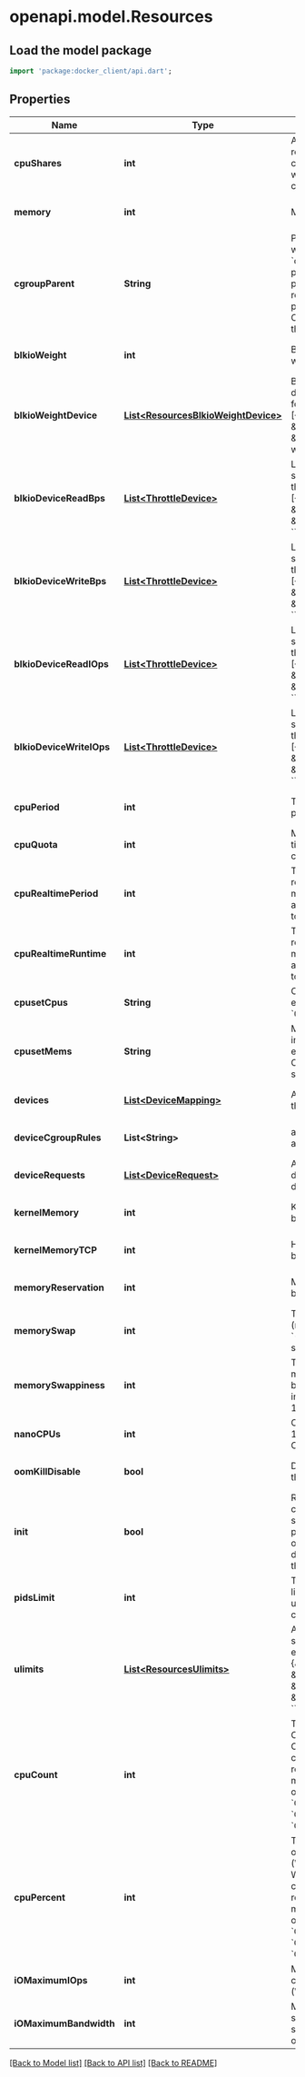 # openapi.model.Resources

## Load the model package
```dart
import 'package:docker_client/api.dart';
```

## Properties
Name | Type | Description | Notes
------------ | ------------- | ------------- | -------------
**cpuShares** | **int** | An integer value representing this container&#39;s relative CPU weight versus other containers.  | [optional] [default to null]
**memory** | **int** | Memory limit in bytes. | [optional] [default to 0]
**cgroupParent** | **String** | Path to &#x60;cgroups&#x60; under which the container&#39;s &#x60;cgroup&#x60; is created. If the path is not absolute, the path is considered to be relative to the &#x60;cgroups&#x60; path of the init process. Cgroups are created if they do not already exist.  | [optional] [default to null]
**blkioWeight** | **int** | Block IO weight (relative weight). | [optional] [default to null]
**blkioWeightDevice** | [**List&lt;ResourcesBlkioWeightDevice&gt;**](ResourcesBlkioWeightDevice.md) | Block IO weight (relative device weight) in the form:  &#x60;&#x60;&#x60; [{\&quot;Path\&quot;: \&quot;device_path\&quot;, \&quot;Weight\&quot;: weight}] &#x60;&#x60;&#x60;  | [optional] [default to []]
**blkioDeviceReadBps** | [**List&lt;ThrottleDevice&gt;**](ThrottleDevice.md) | Limit read rate (bytes per second) from a device, in the form:  &#x60;&#x60;&#x60; [{\&quot;Path\&quot;: \&quot;device_path\&quot;, \&quot;Rate\&quot;: rate}] &#x60;&#x60;&#x60;  | [optional] [default to []]
**blkioDeviceWriteBps** | [**List&lt;ThrottleDevice&gt;**](ThrottleDevice.md) | Limit write rate (bytes per second) to a device, in the form:  &#x60;&#x60;&#x60; [{\&quot;Path\&quot;: \&quot;device_path\&quot;, \&quot;Rate\&quot;: rate}] &#x60;&#x60;&#x60;  | [optional] [default to []]
**blkioDeviceReadIOps** | [**List&lt;ThrottleDevice&gt;**](ThrottleDevice.md) | Limit read rate (IO per second) from a device, in the form:  &#x60;&#x60;&#x60; [{\&quot;Path\&quot;: \&quot;device_path\&quot;, \&quot;Rate\&quot;: rate}] &#x60;&#x60;&#x60;  | [optional] [default to []]
**blkioDeviceWriteIOps** | [**List&lt;ThrottleDevice&gt;**](ThrottleDevice.md) | Limit write rate (IO per second) to a device, in the form:  &#x60;&#x60;&#x60; [{\&quot;Path\&quot;: \&quot;device_path\&quot;, \&quot;Rate\&quot;: rate}] &#x60;&#x60;&#x60;  | [optional] [default to []]
**cpuPeriod** | **int** | The length of a CPU period in microseconds. | [optional] [default to null]
**cpuQuota** | **int** | Microseconds of CPU time that the container can get in a CPU period.  | [optional] [default to null]
**cpuRealtimePeriod** | **int** | The length of a CPU real-time period in microseconds. Set to 0 to allocate no time allocated to real-time tasks.  | [optional] [default to null]
**cpuRealtimeRuntime** | **int** | The length of a CPU real-time runtime in microseconds. Set to 0 to allocate no time allocated to real-time tasks.  | [optional] [default to null]
**cpusetCpus** | **String** | CPUs in which to allow execution (e.g., &#x60;0-3&#x60;, &#x60;0,1&#x60;).  | [optional] [default to null]
**cpusetMems** | **String** | Memory nodes (MEMs) in which to allow execution (0-3, 0,1). Only effective on NUMA systems.  | [optional] [default to null]
**devices** | [**List&lt;DeviceMapping&gt;**](DeviceMapping.md) | A list of devices to add to the container. | [optional] [default to []]
**deviceCgroupRules** | **List&lt;String&gt;** | a list of cgroup rules to apply to the container | [optional] [default to []]
**deviceRequests** | [**List&lt;DeviceRequest&gt;**](DeviceRequest.md) | A list of requests for devices to be sent to device drivers.  | [optional] [default to []]
**kernelMemory** | **int** | Kernel memory limit in bytes. | [optional] [default to null]
**kernelMemoryTCP** | **int** | Hard limit for kernel TCP buffer memory (in bytes). | [optional] [default to null]
**memoryReservation** | **int** | Memory soft limit in bytes. | [optional] [default to null]
**memorySwap** | **int** | Total memory limit (memory + swap). Set as &#x60;-1&#x60; to enable unlimited swap.  | [optional] [default to null]
**memorySwappiness** | **int** | Tune a container&#39;s memory swappiness behavior. Accepts an integer between 0 and 100.  | [optional] [default to null]
**nanoCPUs** | **int** | CPU quota in units of 10&lt;sup&gt;-9&lt;/sup&gt; CPUs. | [optional] [default to null]
**oomKillDisable** | **bool** | Disable OOM Killer for the container. | [optional] [default to null]
**init** | **bool** | Run an init inside the container that forwards signals and reaps processes. This field is omitted if empty, and the default (as configured on the daemon) is used.  | [optional] [default to null]
**pidsLimit** | **int** | Tune a container&#39;s PIDs limit. Set &#x60;0&#x60; or &#x60;-1&#x60; for unlimited, or &#x60;null&#x60; to not change.  | [optional] [default to null]
**ulimits** | [**List&lt;ResourcesUlimits&gt;**](ResourcesUlimits.md) | A list of resource limits to set in the container. For example:  &#x60;&#x60;&#x60; {\&quot;Name\&quot;: \&quot;nofile\&quot;, \&quot;Soft\&quot;: 1024, \&quot;Hard\&quot;: 2048} &#x60;&#x60;&#x60;  | [optional] [default to []]
**cpuCount** | **int** | The number of usable CPUs (Windows only).  On Windows Server containers, the processor resource controls are mutually exclusive. The order of precedence is &#x60;CPUCount&#x60; first, then &#x60;CPUShares&#x60;, and &#x60;CPUPercent&#x60; last.  | [optional] [default to null]
**cpuPercent** | **int** | The usable percentage of the available CPUs (Windows only).  On Windows Server containers, the processor resource controls are mutually exclusive. The order of precedence is &#x60;CPUCount&#x60; first, then &#x60;CPUShares&#x60;, and &#x60;CPUPercent&#x60; last.  | [optional] [default to null]
**iOMaximumIOps** | **int** | Maximum IOps for the container system drive (Windows only) | [optional] [default to null]
**iOMaximumBandwidth** | **int** | Maximum IO in bytes per second for the container system drive (Windows only).  | [optional] [default to null]

[[Back to Model list]](../README.md#documentation-for-models) [[Back to API list]](../README.md#documentation-for-api-endpoints) [[Back to README]](../README.md)


